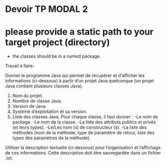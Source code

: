 # Devoir TP MODAL 2

# please provide a static path to your target project (directory)
- the classes should be in a named package.

Travail à faire:

Donner le programme Java qui permet de récupérer et d’afficher les informations (ci-dessous) à partir d’un projet Java quelconque (un projet Java contient plusieurs classes Java).
1. Nom du projet.
2. Nombre de classe Java.
3. Version de Java.
4. Système d’exploitation et sa version.
5. Liste des classes Java. Pour chaque classe, il faut donner :
-Le nom de package.
-Le nom de la classe.
-La liste des attributs publics et privés (et leurs types).
-Le/Les nom (s) de constructeur (s).
-La liste des méthodes (nom de la méthode, type de paramètre de retour, liste des types des paramètres de la méthode).

Utiliser la description textuelle (ci-dessous) pour l’organisation et l’affichage de ces informations. Cette description doit être sauvegardée dans un fichier .txt.

